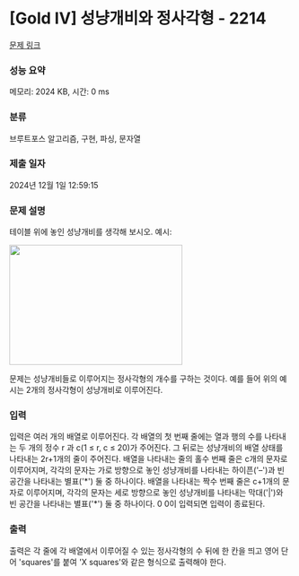 # [Gold IV] 성냥개비와 정사각형 - 2214 

[문제 링크](https://www.acmicpc.net/problem/2214) 

### 성능 요약

메모리: 2024 KB, 시간: 0 ms

### 분류

브루트포스 알고리즘, 구현, 파싱, 문자열

### 제출 일자

2024년 12월 1일 12:59:15

### 문제 설명

<p>테이블 위에 놓인 성냥개비를 생각해 보시오. 예시:</p>

<p><img src="https://onlinejudgeimages.s3.amazonaws.com/problem/2214/%EC%8A%A4%ED%81%AC%EB%A6%B0%EC%83%B7%202017-01-12%20%EC%98%A4%EC%A0%84%209.04.13.png" style="height:214px; width:308px"></p>

<p>문제는 성냥개비들로 이루어지는 정사각형의 개수를 구하는 것이다. 예를 들어 위의 예시는 2개의 정사각형이 성냥개비로 이루어진다.</p>

### 입력 

 <p>입력은 여러 개의 배열로 이루어진다. 각 배열의 첫 번째 줄에는 열과 행의 수를 나타내는 두 개의 정수 r 과 c(1 ≤ r, c ≤ 20)가 주어진다. 그 뒤로는 성냥개비의 배열 상태를 나타내는 2r+1개의 줄이 주어진다. 배열을 나타내는 줄의 홀수 번째 줄은 c개의 문자로 이루어지며, 각각의 문자는 가로 방향으로 놓인 성냥개비를 나타내는 하이픈('–')과 빈 공간을 나타내는 별표('*') 둘 중 하나이다. 배열을 나타내는 짝수 번째 줄은 c+1개의 문자로 이루어지며, 각각의 문자는 세로 방향으로 놓인 성냥개비를 나타내는 막대('|')와 빈 공간을 나타내는 별표('*') 둘 중 하나이다. 0 0이 입력되면 입력이 종료된다.</p>

### 출력 

 <p>출력은 각 줄에 각 배열에서 이루어질 수 있는 정사각형의 수 뒤에 한 칸을 띄고 영어 단어 'squares'를 붙여 'X squares'와 같은 형식으로 출력해야 한다.</p>

